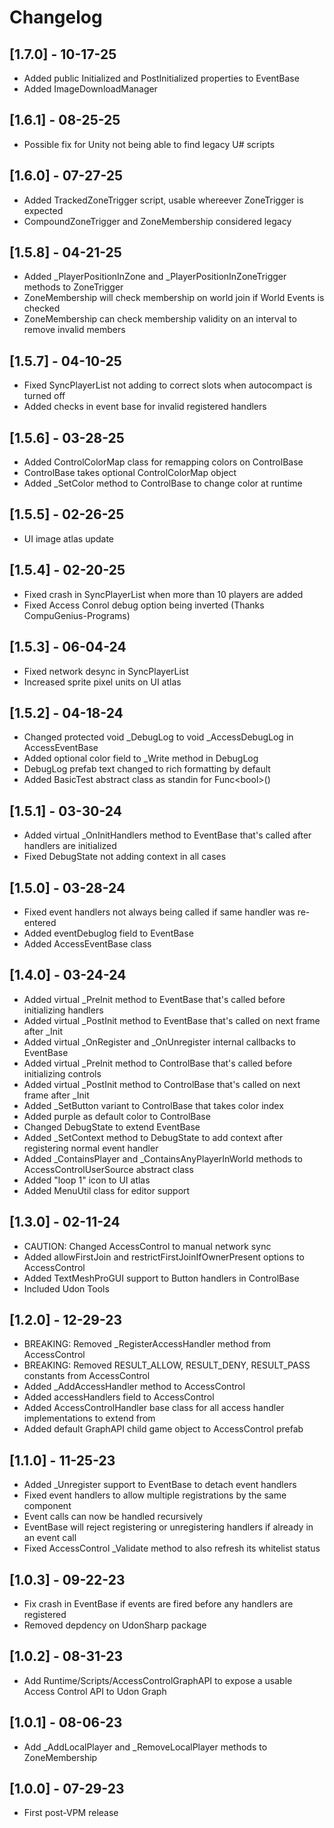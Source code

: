 # Changelog

## [1.7.0] - 10-17-25
- Added public Initialized and PostInitialized properties to EventBase
- Added ImageDownloadManager

## [1.6.1] - 08-25-25
- Possible fix for Unity not being able to find legacy U# scripts

## [1.6.0] - 07-27-25
- Added TrackedZoneTrigger script, usable whereever ZoneTrigger is expected
- CompoundZoneTrigger and ZoneMembership considered legacy

## [1.5.8] - 04-21-25

- Added _PlayerPositionInZone and _PlayerPositionInZoneTrigger methods to ZoneTrigger
- ZoneMembership will check membership on world join if World Events is checked
- ZoneMembership can check membership validity on an interval to remove invalid members

## [1.5.7] - 04-10-25

- Fixed SyncPlayerList not adding to correct slots when autocompact is turned off
- Added checks in event base for invalid registered handlers

## [1.5.6] - 03-28-25

- Added ControlColorMap class for remapping colors on ControlBase
- ControlBase takes optional ControlColorMap object
- Added _SetColor method to ControlBase to change color at runtime

## [1.5.5] - 02-26-25

- UI image atlas update

## [1.5.4] - 02-20-25

- Fixed crash in SyncPlayerList when more than 10 players are added
- Fixed Access Conrol debug option being inverted (Thanks CompuGenius-Programs)

## [1.5.3] - 06-04-24

- Fixed network desync in SyncPlayerList
- Increased sprite pixel units on UI atlas

## [1.5.2] - 04-18-24

- Changed protected void _DebugLog to void _AccessDebugLog in AccessEventBase
- Added optional color field to _Write method in DebugLog
- DebugLog prefab text changed to rich formatting by default
- Added BasicTest abstract class as standin for Func\<bool\>()

## [1.5.1] - 03-30-24

- Added virtual _OnInitHandlers method to EventBase that's called after handlers are initialized
- Fixed DebugState not adding context in all cases

## [1.5.0] - 03-28-24

- Fixed event handlers not always being called if same handler was re-entered
- Added eventDebuglog field to EventBase
- Added AccessEventBase class

## [1.4.0] - 03-24-24

- Added virtual _PreInit method to EventBase that's called before initializing handlers
- Added virtual _PostInit method to EventBase that's called on next frame after _Init
- Added virtual _OnRegister and _OnUnregister internal callbacks to EventBase
- Added virtual _PreInit method to ControlBase that's called before initializing controls
- Added virtual _PostInit method to ControlBase that's called on next frame after _Init
- Added _SetButton variant to ControlBase that takes color index
- Added purple as default color to ControlBase
- Changed DebugState to extend EventBase
- Added _SetContext method to DebugState to add context after registering normal event handler
- Added _ContainsPlayer and _ContainsAnyPlayerInWorld methods to AccessControlUserSource abstract class
- Added "loop 1" icon to UI atlas
- Added MenuUtil class for editor support

## [1.3.0] - 02-11-24

- CAUTION: Changed AccessControl to manual network sync
- Added allowFirstJoin and restrictFirstJoinIfOwnerPresent options to AccessControl
- Added TextMeshProGUI support to Button handlers in ControlBase
- Included Udon Tools

## [1.2.0] - 12-29-23

- BREAKING: Removed _RegisterAccessHandler method from AccessControl
- BREAKING: Removed RESULT_ALLOW, RESULT_DENY, RESULT_PASS constants from AccessControl
- Added _AddAccessHandler method to AccessControl
- Added accessHandlers field to AccessControl
- Added AccessControlHandler base class for all access handler implementations to extend from
- Added default GraphAPI child game object to AccessControl prefab 

## [1.1.0] - 11-25-23

- Added _Unregister support to EventBase to detach event handlers
- Fixed event handlers to allow multiple registrations by the same component
- Event calls can now be handled recursively
- EventBase will reject registering or unregistering handlers if already in an event call
- Fixed AccessControl _Validate method to also refresh its whitelist status

## [1.0.3] - 09-22-23

- Fix crash in EventBase if events are fired before any handlers are registered
- Removed depdency on UdonSharp package

## [1.0.2] - 08-31-23

- Add Runtime/Scripts/AccessControlGraphAPI to expose a usable Access Control API to Udon Graph

## [1.0.1] - 08-06-23

- Add _AddLocalPlayer and _RemoveLocalPlayer methods to ZoneMembership

## [1.0.0] - 07-29-23

- First post-VPM release
